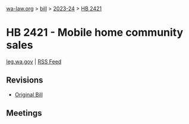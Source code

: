 [wa-law.org](/) > [bill](/bill/) > [2023-24](/bill/2023-24/) > [HB 2421](/bill/2023-24/hb/2421/)

# HB 2421 - Mobile home community sales
[leg.wa.gov](https://app.leg.wa.gov/billsummary?BillNumber=2421&Year=2023&Initiative=false) | [RSS Feed](./rss.xml)

## Revisions
* [Original Bill](1/)

## Meetings